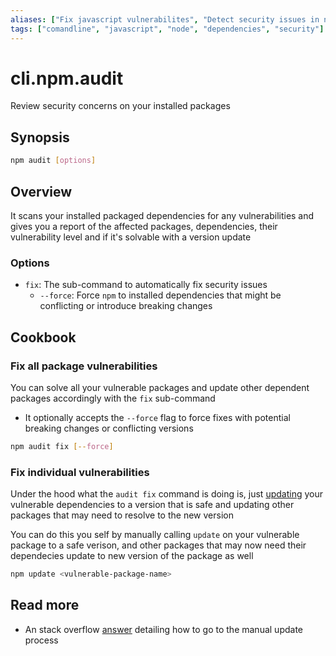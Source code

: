 ```yaml
---
aliases: ["Fix javascript vulnerabilites", "Detect security issues in node pacakges"]
tags: ["comandline", "javascript", "node", "dependencies", "security"]
---
```


# cli.npm.audit

Review security concerns on your installed packages

## Synopsis

```sh
npm audit [options]
```

## Overview

It scans your installed packaged dependencies for any vulnerabilities
and gives you a report of the affected packages, dependencies, their
vulnerability level and if it's solvable with a version update

### Options

- `fix`: The sub-command to automatically fix security issues
  - `--force`: Force `npm` to installed dependencies that might be conflicting
    or introduce breaking changes

## Cookbook

### Fix all package vulnerabilities

You can solve all your vulnerable packages and update other dependent packages
accordingly with the `fix` sub-command

- It optionally accepts the `--force` flag to force fixes with potential breaking
  changes or conflicting versions

```sh
npm audit fix [--force]
``` 

### Fix individual vulnerabilities

Under the hood what the `audit fix` command is doing is, just [updating](./lkvs.md) your
vulnerable dependencies to a version that is safe and updating other
packages that may need to resolve to the new version

You can do this you self by manually calling `update` on your vulnerable package
to a safe verison, and other packages that may now need their dependecies update
to new version of the package as well

```sh
npm update <vulnerable-package-name>
```

## Read more

- An stack overflow [answer](https://stackoverflow.com/questions/67775074/how-do-i-manually-npm-audit-fix-a-single-security-issue) detailing how to go to the manual update process
